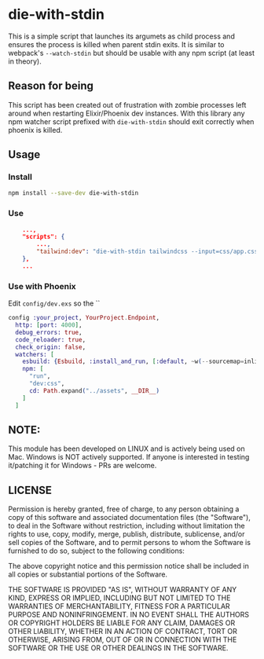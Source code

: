# die-with-stdin

This is a simple script that launches its argumets as child process and ensures the process is killed when
parent stdin exits. It is similar to webpack's `--watch-stdin` but should be usable with any npm script (at least in theory).

## Reason for being
This script has been created out of frustration with zombie processes left around when restarting Elixir/Phoenix dev instances. With this library any npm watcher script prefixed with `die-with-stdin` should exit correctly when phoenix is killed.

## Usage
### Install
```bash
npm install --save-dev die-with-stdin
```


### Use
```json
    ...,
    "scripts": {
        ...,
        "tailwind:dev": "die-with-stdin tailwindcss --input=css/app.css --output=../priv/static/assets/app.css --postcss --watch",
    },
    ...
```

### Use with Phoenix
Edit `config/dev.exs` so the ``
```elixir
config :your_project, YourProject.Endpoint,
  http: [port: 4000],
  debug_errors: true,
  code_reloader: true,
  check_origin: false,
  watchers: [
    esbuild: {Esbuild, :install_and_run, [:default, ~w(--sourcemap=inline --watch)]},
    npm: [
      "run",
      "dev:css",
      cd: Path.expand("../assets", __DIR__)
    ]
  ]
```

## NOTE:
This module has been developed on LINUX and is actively being used on Mac. Windows is NOT actively supported. If anyone is interested in testing it/patching it for Windows - PRs are welcome.

## LICENSE
Permission is hereby granted, free of charge, to any person obtaining a copy of this software and associated documentation files (the "Software"), to deal in the Software without restriction, including without limitation the rights to use, copy, modify, merge, publish, distribute, sublicense, and/or sell copies of the Software, and to permit persons to whom the Software is furnished to do so, subject to the following conditions:

The above copyright notice and this permission notice shall be included in all copies or substantial portions of the Software.

THE SOFTWARE IS PROVIDED "AS IS", WITHOUT WARRANTY OF ANY KIND, EXPRESS OR IMPLIED, INCLUDING BUT NOT LIMITED TO THE WARRANTIES OF MERCHANTABILITY, FITNESS FOR A PARTICULAR PURPOSE AND NONINFRINGEMENT. IN NO EVENT SHALL THE AUTHORS OR COPYRIGHT HOLDERS BE LIABLE FOR ANY CLAIM, DAMAGES OR OTHER LIABILITY, WHETHER IN AN ACTION OF CONTRACT, TORT OR OTHERWISE, ARISING FROM, OUT OF OR IN CONNECTION WITH THE SOFTWARE OR THE USE OR OTHER DEALINGS IN THE SOFTWARE.